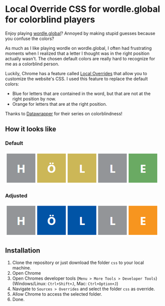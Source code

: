 # Local Override CSS for wordle.global for colorblind players

Enjoy playing [wordle.global](https://wordle.global)? Annoyed by making stupid guesses because you
confuse the colors?

As much as I like playing wordle on wordle.global, I often had frustrating
moments when I realized that a letter I thought was in the right position
actually wasn't. The chosen default colors are really hard to recognize for me
as a colorblind person.

Luckily, Chrome has a feature called [Local
Overrides](https://developer.chrome.com/blog/new-in-devtools-65/#overrides) that
allow you to customize the website's CSS. I used this feature to replace the default colors:

- Blue for letters that are contained in the word, but that are not at the right position by now.
- Orange for letters that are at the right position.

Thanks to [Datawrapper](https://blog.datawrapper.de/colorblindness-part2) for their series on colorblindness!

## How it looks like

### Default

<img src=hoelle_default.png>

### Adjusted

<img src=hoelle_custom.png>

## Installation

1. Clone the repository or just download the folder `css` to your local machine.
1. Open Chrome
1. Open Chromes developer tools (`Menu > More Tools > Developer Tools`) (Windows/Linux: `Ctrl+Shift+J`, Mac: `Ctrl+Option+J`)
1. Navigate to `Sources > Overrides` and select the folder `css` as override.
1. Allow Chrome to access the selected folder.
1. Done.
